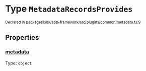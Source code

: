 # Type `MetadataRecordsProvides`
<sub>Declared in [packages/sdk/app-framework/src/plugins/common/metadata.ts:9](https://github.com/dxos/dxos/blob/5fb37fcfa/packages/sdk/app-framework/src/plugins/common/metadata.ts#L9)</sub>




## Properties
### [metadata](https://github.com/dxos/dxos/blob/5fb37fcfa/packages/sdk/app-framework/src/plugins/common/metadata.ts#L10)
Type: <code>object</code>





